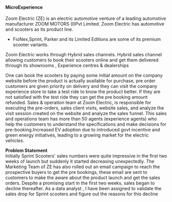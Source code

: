 #### MicroExperience

Zoom Electric (ZE) is an electric automotive venture of a leading automotive manufacturer ZOOM MOTORS (I)Pvt Limited. Zoom Electric has automotive and scooters as its product line. 
* FioNex,Sprint, Parker and its Limited Editions are some of its premium scooter variants.

Zoom Electric works through Hybrid sales channels. Hybrid sales channel allowing customers to book their scooters online and get them delivered through its showrooms , Experience centres & dealerships 

One can book the scooters by paying some initial amount on the company website before the product is actually available for purchase, pre order customers are given priority on delivery and they can visit the company experience store to take a test ride to know the product better. If they are not satisfied with the test ride they can get the pre booking amount refunded.
Sales & operation team at Zoom Electric, is responsible for executing the pre-orders, sales client visits, website sales, and analyze the visit session created on the website and analyze the sales funnel.
This sales and operations team has more than 50 agents (experience agents) who help the customers to understand the specifications and make decisions for  pre-booking.Increased EV adoption due to introduced govt incentive and green energy initiatives, leading to a growing market for the electric vehicles.

<b> Problem Statement </b></br>
Initially Sprint Scooters' sales numbers were quite impressive in the first two weeks of launch but suddenly  it started decreasing unexpectedly. 
The Marketing Team of ZE has also rolled out an email campaign to reach the prospective buyers to get the pre bookings, these email are sent to customers to make the aware about the product launch and get the sales orders.
Despite a promising start in the first two weeks, sales began to decline thereafter.
As a data analyst , I have been assigned to validate the sales drop for Sprint scooters and figure out the reasons for this decline





